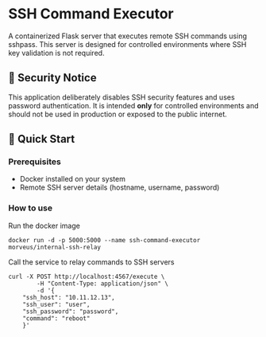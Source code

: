 # SSH Command Executor

A containerized Flask server that executes remote SSH commands using sshpass. This server is designed for controlled environments where SSH key validation is not required.

## 🚨 Security Notice

This application deliberately disables SSH security features and uses password authentication. It is intended **only** for controlled environments and should not be used in production or exposed to the public internet.

## 🚀 Quick Start

### Prerequisites

- Docker installed on your system
- Remote SSH server details (hostname, username, password)

### How to use

Run the docker image
```
docker run -d -p 5000:5000 --name ssh-command-executor morveus/internal-ssh-relay
```

Call the service to relay commands to SSH servers

```
curl -X POST http://localhost:4567/execute \
        -H "Content-Type: application/json" \
        -d '{
    "ssh_host": "10.11.12.13",
    "ssh_user": "user",
    "ssh_password": "password",
    "command": "reboot"
    }'
```